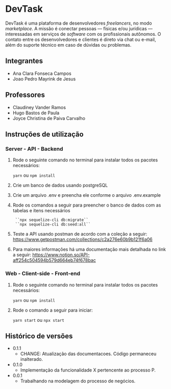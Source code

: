 # DevTask

DevTask é uma plataforma de desenvolvedores *freelancers*, no modo *marketplace*. A missão é conectar pessoas — físicas e/ou jurídicas — interessadas em serviços de *software* com os profissionais autônomos. O contato entre os desenvolvedores e clientes é direto via chat ou e-mail, além do suporte técnico em caso de dúvidas ou problemas.

## Integrantes

* Ana Clara Fonseca Campos
* Joao Pedro Mayrink de Jesus

## Professores

* Claudiney Vander Ramos
* Hugo Bastos de Paula
* Joyce Christina de Paiva Carvalho 

## Instruções de utilização

### Server - API - Backend

1. Rode o seguinte comando no terminal para instalar todos os pacotes necessários:

    ``yarn``  ou ``npm install``

2. Crie um banco de dados usando postgreSQL
3. Crie um arquivo .env e preencha ele conforme o arquivo .env.example
4. Rode os comandos a seguir para preencher o banco de dados com as tabelas e itens necessários

        ``npx sequelize-cli db:migrate``
        ``npx sequelize-cli db:seed:all``

5.   Teste a API usando postman de acordo com a coleção a seguir:
    https://www.getpostman.com/collections/c2a276e60b9b121f6a06
6.  Para maiores informações há uma documentação mais detalhada no link a seguir:
    https://www.notion.so/API-aff254c504594b579d664eb74f678bac

### Web - Client-side - Front-end

1. Rode o seguinte comando no terminal para instalar todos os pacotes necessários:

    ``yarn``  ou ``npm install``

2. Rode o comando a seguir para iniciar:

    ``yarn start``  ou ``npx start``

## Histórico de versões

* 0.1.1
    * CHANGE: Atualização das documentacoes. Código permaneceu inalterado.
* 0.1.0
    * Implementação da funcionalidade X pertencente ao processo P.
* 0.0.1
    * Trabalhando na modelagem do processo de negócios.

